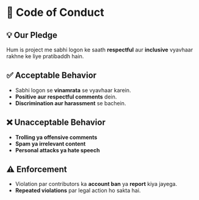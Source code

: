 # 🚦 Code of Conduct

## 💡 Our Pledge
Hum is project me sabhi logon ke saath **respectful** aur **inclusive** vyavhaar rakhne ke liye pratibaddh hain.

## ✅ Acceptable Behavior
- Sabhi logon se **vinamrata** se vyavhaar karein.  
- **Positive aur respectful comments** dein.  
- **Discrimination aur harassment** se bachein.  

## ❌ Unacceptable Behavior
- **Trolling ya offensive comments**  
- **Spam ya irrelevant content**  
- **Personal attacks ya hate speech**

## ⚠️ Enforcement
- Violation par contributors ka **account ban** ya **report** kiya jayega.
- **Repeated violations** par legal action ho sakta hai.
